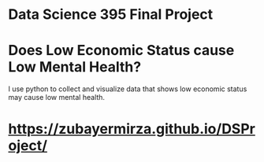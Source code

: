 # Data Science 395 Final Project
# Does Low Economic Status cause Low Mental Health?

I use python to collect and visualize data that shows low economic status may cause low mental health.

# https://zubayermirza.github.io/DSProject/

